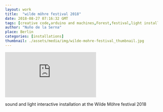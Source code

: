 ```yaml
---
layout: work
title:  "wilde möhre festival 2018"
date: 2018-08-27 07:16:32 GMT
tags: [creative code,arduino and machines,Forest,festival,light installation,sound installation,interactive,arduino,LED,3dprinting,radiofrequency,video,makingof]
author: "Nuño de la Serna"
place: Berlin
categories: [installations]
thumbnail: ./assets/media/img/wilde-mohre-festival_thumbnail.jpg
---
```


<div class="video-responsive">
<iframe title="vimeo-player" src="https://player.vimeo.com/video/286836628" frameborder="0" allowfullscreen></iframe>
</div>

sound and light interactive installation at the Wilde Möhre festival 2018
